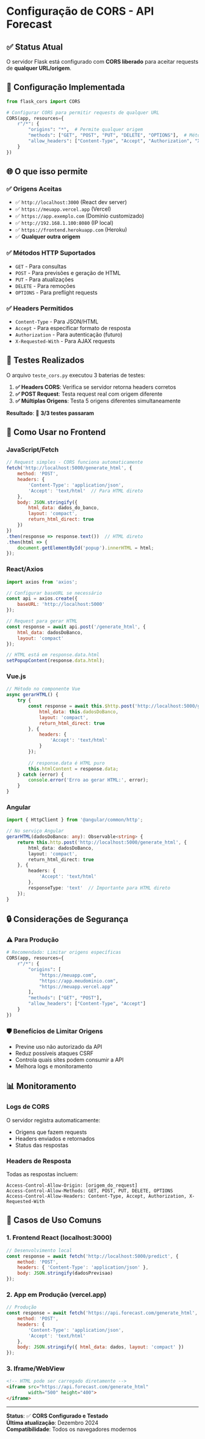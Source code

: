 # Configuração de CORS - API Forecast

## ✅ Status Atual

O servidor Flask está configurado com **CORS liberado** para aceitar requests de **qualquer URL/origem**.

## 🔧 Configuração Implementada

```python
from flask_cors import CORS

# Configurar CORS para permitir requests de qualquer URL
CORS(app, resources={
    r"/*": {
        "origins": "*",  # Permite qualquer origem
        "methods": ["GET", "POST", "PUT", "DELETE", "OPTIONS"],  # Métodos permitidos
        "allow_headers": ["Content-Type", "Accept", "Authorization", "X-Requested-With"]  # Headers permitidos
    }
})
```

## 🌐 O que isso permite

### ✅ Origens Aceitas
- ✅ `http://localhost:3000` (React dev server)
- ✅ `https://meuapp.vercel.app` (Vercel)
- ✅ `https://app.exemplo.com` (Domínio customizado)
- ✅ `http://192.168.1.100:8080` (IP local)
- ✅ `https://frontend.herokuapp.com` (Heroku)
- ✅ **Qualquer outra origem**

### ✅ Métodos HTTP Suportados
- `GET` - Para consultas
- `POST` - Para previsões e geração de HTML
- `PUT` - Para atualizações
- `DELETE` - Para remoções
- `OPTIONS` - Para preflight requests

### ✅ Headers Permitidos
- `Content-Type` - Para JSON/HTML
- `Accept` - Para especificar formato de resposta
- `Authorization` - Para autenticação (futuro)
- `X-Requested-With` - Para AJAX requests

## 🧪 Testes Realizados

O arquivo `teste_cors.py` executou 3 baterias de testes:

1. **✅ Headers CORS**: Verifica se servidor retorna headers corretos
2. **✅ POST Request**: Testa request real com origem diferente
3. **✅ Múltiplas Origens**: Testa 5 origens diferentes simultaneamente

**Resultado**: 🎉 **3/3 testes passaram**

## 🚀 Como Usar no Frontend

### JavaScript/Fetch
```javascript
// Request simples - CORS funciona automaticamente
fetch('http://localhost:5000/generate_html', {
    method: 'POST',
    headers: {
        'Content-Type': 'application/json',
        'Accept': 'text/html'  // Para HTML direto
    },
    body: JSON.stringify({
        html_data: dados_do_banco,
        layout: 'compact',
        return_html_direct: true
    })
})
.then(response => response.text())  // HTML direto
.then(html => {
    document.getElementById('popup').innerHTML = html;
});
```

### React/Axios
```javascript
import axios from 'axios';

// Configurar baseURL se necessário
const api = axios.create({
    baseURL: 'http://localhost:5000'
});

// Request para gerar HTML
const response = await api.post('/generate_html', {
    html_data: dadosDoBanco,
    layout: 'compact'
});

// HTML está em response.data.html
setPopupContent(response.data.html);
```

### Vue.js
```javascript
// Método no componente Vue
async gerarHTML() {
    try {
        const response = await this.$http.post('http://localhost:5000/generate_html', {
            html_data: this.dadosDoBanco,
            layout: 'compact',
            return_html_direct: true
        }, {
            headers: {
                'Accept': 'text/html'
            }
        });
        
        // response.data é HTML puro
        this.htmlContent = response.data;
    } catch (error) {
        console.error('Erro ao gerar HTML:', error);
    }
}
```

### Angular
```typescript
import { HttpClient } from '@angular/common/http';

// No serviço Angular
gerarHTML(dadosDoBanco: any): Observable<string> {
    return this.http.post('http://localhost:5000/generate_html', {
        html_data: dadosDoBanco,
        layout: 'compact',
        return_html_direct: true
    }, {
        headers: {
            'Accept': 'text/html'
        },
        responseType: 'text'  // Importante para HTML direto
    });
}
```

## 🔒 Considerações de Segurança

### ⚠️ Para Produção
```python
# Recomendado: Limitar origens específicas
CORS(app, resources={
    r"/*": {
        "origins": [
            "https://meuapp.com",
            "https://app.meudominio.com",
            "https://meuapp.vercel.app"
        ],
        "methods": ["GET", "POST"],
        "allow_headers": ["Content-Type", "Accept"]
    }
})
```

### 🛡️ Benefícios de Limitar Origens
- Previne uso não autorizado da API
- Reduz possíveis ataques CSRF
- Controla quais sites podem consumir a API
- Melhora logs e monitoramento

## 📊 Monitoramento

### Logs de CORS
O servidor registra automaticamente:
- Origens que fazem requests
- Headers enviados e retornados
- Status das respostas

### Headers de Resposta
Todas as respostas incluem:
```
Access-Control-Allow-Origin: [origem_do_request]
Access-Control-Allow-Methods: GET, POST, PUT, DELETE, OPTIONS
Access-Control-Allow-Headers: Content-Type, Accept, Authorization, X-Requested-With
```

## 🎯 Casos de Uso Comuns

### 1. Frontend React (localhost:3000)
```javascript
// Desenvolvimento local
const response = await fetch('http://localhost:5000/predict', {
    method: 'POST',
    headers: { 'Content-Type': 'application/json' },
    body: JSON.stringify(dadosPrevisao)
});
```

### 2. App em Produção (vercel.app)
```javascript
// Produção
const response = await fetch('https://api.forecast.com/generate_html', {
    method: 'POST',
    headers: { 
        'Content-Type': 'application/json',
        'Accept': 'text/html'
    },
    body: JSON.stringify({ html_data: dados, layout: 'compact' })
});
```

### 3. Iframe/WebView
```html
<!-- HTML pode ser carregado diretamente -->
<iframe src="https://api.forecast.com/generate_html" 
        width="500" height="400">
</iframe>
```

---

**Status**: ✅ **CORS Configurado e Testado**  
**Última atualização**: Dezembro 2024  
**Compatibilidade**: Todos os navegadores modernos 